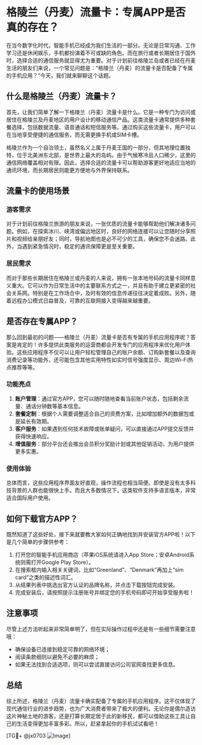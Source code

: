 # 格陵兰（丹麦）流量卡：专属APP是否真的存在？

在当今数字化时代，智能手机已经成为我们生活的一部分。无论是日常沟通、工作学习还是休闲娱乐，手机都扮演着不可或缺的角色。而在旅行或者长期居住于国外时，选择合适的通信服务就显得尤为重要。对于计划前往格陵兰岛或者已经在丹麦生活的朋友们来说，一个常见问题是：“格陵兰（丹麦）的流量卡是否配备了专属的手机应用？”今天，我们就来聊聊这个话题。

## 什么是格陵兰（丹麦）流量卡？

首先，让我们简单了解一下格陵兰（丹麦）流量卡是什么。它是一种专门为访问或居住在格陵兰及丹麦地区的用户设计的移动通信产品。这类流量卡通常提供多种套餐选择，包括数据流量、语音通话和短信服务等。通过购买这些流量卡，用户可以在当地享受便捷的通信服务，而无需更换手机或SIM卡槽。

格陵兰作为一个自治领土，虽然名义上属于丹麦王国的一部分，但其地理位置独特，位于北美洲东北部，是世界上最大的岛屿。由于气候寒冷且人口稀少，这里的通信网络覆盖相对有限。因此，选择合适的流量卡可以帮助游客更好地适应当地的通讯环境，而长期居民则能更方便地与外界保持联系。

## 流量卡的使用场景

### 游客需求
对于计划前往格陵兰旅游的朋友来说，一张优质的流量卡能够帮助他们解决诸多问题。例如，在探索冰川、峡湾或偏远地区时，良好的网络连接可以让您随时分享照片和视频给亲朋好友；同时，导航地图也是必不可少的工具，确保您不会迷路。此外，当遇到紧急情况时，稳定的通讯保障更是至关重要。

### 居民需求
而对于那些长期居住在格陵兰或丹麦的人来说，拥有一张本地号码的流量卡同样意义重大。它可以作为日常生活中的主要联系方式之一，并且有助于建立更紧密的社会关系网。特别是在工作场合中，及时有效的信息传递往往决定着成败。另外，随着远程办公模式日益普及，可靠的互联网接入变得越来越重要。

## 是否存在专属APP？

那么回到最初的问题——格陵兰（丹麦）流量卡是否有专属的手机应用程序呢？答案是肯定的！许多提供此类服务的运营商都会开发专门的应用程序来优化用户体验。这些应用程序不仅可以让用户轻松管理自己的账户余额、订购新套餐以及查询消费记录等功能外，还可能包含其他实用特性如实时信号强度显示、周边Wi-Fi热点推荐等等。

### 功能亮点
1. **账户管理**：通过官方APP，您可以随时随地查看当前账户状态，包括剩余流量、通话分钟数等基本信息。
2. **套餐定制**：根据个人需要调整适合自己的资费方案，比如增加额外的数据包或是延长有效期。
3. **客户服务**：如果遇到任何技术故障或账单疑问，可以直接通过APP提交反馈并获得快速响应。
4. **增值服务**：部分平台还会推出会员积分奖励计划或其他促销活动，为用户提供更多实惠。

### 使用体验
总体而言，这些应用程序界面友好直观，操作流程也相当简便。即使是没有太多科技背景的人群也能很快上手。而且大多数情况下，这类软件支持多语言版本，非常适合国际用户使用。

## 如何下载官方APP？

既然知道了这些好处，接下来就要教大家如何正确地找到并安装官方APP啦！以下是几个简单的步骤供参考：

1. 打开您的智能手机应用商店（苹果iOS系统请进入App Store；安卓Android系统则需打开Google Play Store）。
2. 在搜索框内输入相关关键词，比如“Greenland”、“Denmark”再加上“sim card”之类的描述性词汇。
3. 从结果列表中挑选出官方认证的品牌名称，并点击下载按钮完成安装。
4. 完成安装后，请按照提示注册账号并绑定您的手机号码即可开始享受服务啦！

## 注意事项

尽管上述方法听起来非常简单明了，但在实际操作过程中还是有一些细节需要注意哦：

- 确保设备已连接到稳定可靠的网络环境；
- 阅读条款细则以避免不必要的麻烦；
- 如果无法找到合适选项，则可以尝试直接访问公司官网查找更多信息。

## 总结

综上所述，格陵兰（丹麦）流量卡确实配备了专属的手机应用程序。这不仅体现了现代通信行业的进步趋势，也为广大消费者带来了极大的便利。无论你是偶尔造访这片神秘土地的游客，还是打算长期定居于此的新移民，都可以借助这些工具让自己的生活变得更加丰富多彩。所以，赶紧拿起你的手机试试看吧！

[TG💪+ @jx0703 ![Image](https://github.com/user-attachments/assets/dbca1d08-cadb-493c-b0ec-ad6f7a83f270)]